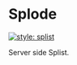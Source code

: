 # Splode

[![style: splist](https://img.shields.io/badge/style-splist-730da7)](https://github.com/Splist/code-style)

Server side Splist.

